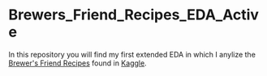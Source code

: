 # Brewers_Friend_Recipes_EDA_Active
In this repository you will find my first extended EDA in which I anylize the [Brewer's Friend Recipes](https://www.brewersfriend.com/search/) found in [Kaggle](https://www.kaggle.com/jtrofe/beer-recipes).
